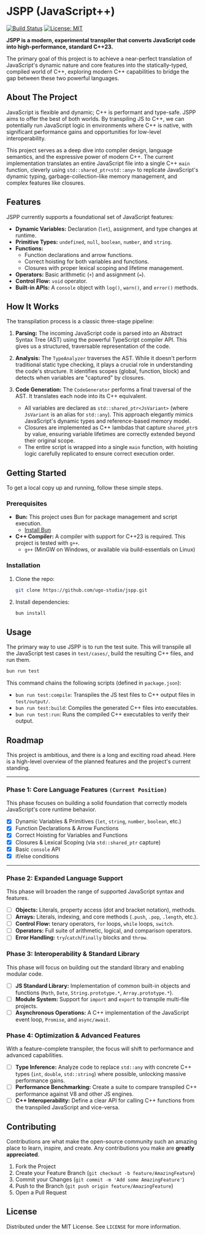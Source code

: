 # JSPP (JavaScript++)

[![Build Status](https://img.shields.io/badge/build-passing-brightgreen)](https://github.com/ugo-studio/jspp)
[![License: MIT](https://img.shields.io/badge/License-MIT-yellow.svg)](https://opensource.org/licenses/MIT)

**JSPP is a modern, experimental transpiler that converts JavaScript code into high-performance, standard C++23.**

The primary goal of this project is to achieve a near-perfect translation of JavaScript's dynamic nature and core features into the statically-typed, compiled world of C++, exploring modern C++ capabilities to bridge the gap between these two powerful languages.

## About The Project

JavaScript is flexible and dynamic; C++ is performant and type-safe. JSPP aims to offer the best of both worlds. By transpiling JS to C++, we can potentially run JavaScript logic in environments where C++ is native, with significant performance gains and opportunities for low-level interoperability.

This project serves as a deep dive into compiler design, language semantics, and the expressive power of modern C++. The current implementation translates an entire JavaScript file into a single C++ `main` function, cleverly using `std::shared_ptr<std::any>` to replicate JavaScript's dynamic typing, garbage-collection-like memory management, and complex features like closures.

## Features

JSPP currently supports a foundational set of JavaScript features:

- **Dynamic Variables:** Declaration (`let`), assignment, and type changes at runtime.
- **Primitive Types:** `undefined`, `null`, `boolean`, `number`, and `string`.
- **Functions:**
  - Function declarations and arrow functions.
  - Correct hoisting for both variables and functions.
  - Closures with proper lexical scoping and lifetime management.
- **Operators:** Basic arithmetic (`+`) and assignment (`=`).
- **Control Flow:** `void` operator.
- **Built-in APIs:** A `console` object with `log()`, `warn()`, and `error()` methods.

## How It Works

The transpilation process is a classic three-stage pipeline:

1.  **Parsing:** The incoming JavaScript code is parsed into an Abstract Syntax Tree (AST) using the powerful TypeScript compiler API. This gives us a structured, traversable representation of the code.

2.  **Analysis:** The `TypeAnalyzer` traverses the AST. While it doesn't perform traditional static type checking, it plays a crucial role in understanding the code's structure. It identifies scopes (global, function, block) and detects when variables are "captured" by closures.

3.  **Code Generation:** The `CodeGenerator` performs a final traversal of the AST. It translates each node into its C++ equivalent.
    - All variables are declared as `std::shared_ptr<JsVariant>` (where `JsVariant` is an alias for `std::any`). This approach elegantly mimics JavaScript's dynamic types and reference-based memory model.
    - Closures are implemented as C++ lambdas that capture `shared_ptr`s by value, ensuring variable lifetimes are correctly extended beyond their original scope.
    - The entire script is wrapped into a single `main` function, with hoisting logic carefully replicated to ensure correct execution order.

## Getting Started

To get a local copy up and running, follow these simple steps.

### Prerequisites

- **Bun:** This project uses Bun for package management and script execution.
  - [Install Bun](https://bun.sh/docs/installation)
- **C++ Compiler:** A compiler with support for C++23 is required. This project is tested with `g++`.
  - `g++` (MinGW on Windows, or available via build-essentials on Linux)

### Installation

1.  Clone the repo:
    ```sh
    git clone https://github.com/ugo-studio/jspp.git
    ```
2.  Install dependencies:
    ```sh
    bun install
    ```

## Usage

The primary way to use JSPP is to run the test suite. This will transpile all the JavaScript test cases in `test/cases/`, build the resulting C++ files, and run them.

```sh
bun run test
```

This command chains the following scripts (defined in `package.json`):

- `bun run test:compile`: Transpiles the JS test files to C++ output files in `test/output/`.
- `bun run test:build`: Compiles the generated C++ files into executables.
- `bun run test:run`: Runs the compiled C++ executables to verify their output.

## Roadmap

This project is ambitious, and there is a long and exciting road ahead. Here is a high-level overview of the planned features and the project's current standing.

---

### **Phase 1: Core Language Features** `(Current Position)`

This phase focuses on building a solid foundation that correctly models JavaScript's core runtime behavior.

- [x] Dynamic Variables & Primitives (`let`, `string`, `number`, `boolean`, etc.)
- [x] Function Declarations & Arrow Functions
- [x] Correct Hoisting for Variables and Functions
- [x] Closures & Lexical Scoping (via `std::shared_ptr` capture)
- [x] Basic `console` API
- [x] if/else conditions

---

### **Phase 2: Expanded Language Support**

This phase will broaden the range of supported JavaScript syntax and features.

- [ ] **Objects:** Literals, property access (dot and bracket notation), methods.
- [ ] **Arrays:** Literals, indexing, and core methods (`.push`, `.pop`, `.length`, etc.).
- [ ] **Control Flow:** tenary operators, `for` loops, `while` loops, `switch`.
- [ ] **Operators:** Full suite of arithmetic, logical, and comparison operators.
- [ ] **Error Handling:** `try`/`catch`/`finally` blocks and `throw`.

### **Phase 3: Interoperability & Standard Library**

This phase will focus on building out the standard library and enabling modular code.

- [ ] **JS Standard Library:** Implementation of common built-in objects and functions (`Math`, `Date`, `String.prototype.*`, `Array.prototype.*`).
- [ ] **Module System:** Support for `import` and `export` to transpile multi-file projects.
- [ ] **Asynchronous Operations:** A C++ implementation of the JavaScript event loop, `Promise`, and `async/await`.

### **Phase 4: Optimization & Advanced Features**

With a feature-complete transpiler, the focus will shift to performance and advanced capabilities.

- [ ] **Type Inference:** Analyze code to replace `std::any` with concrete C++ types (`int`, `double`, `std::string`) where possible, unlocking massive performance gains.
- [ ] **Performance Benchmarking:** Create a suite to compare transpiled C++ performance against V8 and other JS engines.
- [ ] **C++ Interoperability:** Define a clear API for calling C++ functions from the transpiled JavaScript and vice-versa.

## Contributing

Contributions are what make the open-source community such an amazing place to learn, inspire, and create. Any contributions you make are **greatly appreciated**.

1.  Fork the Project
2.  Create your Feature Branch (`git checkout -b feature/AmazingFeature`)
3.  Commit your Changes (`git commit -m 'Add some AmazingFeature'`)
4.  Push to the Branch (`git push origin feature/AmazingFeature`)
5.  Open a Pull Request

## License

Distributed under the MIT License. See `LICENSE` for more information.
